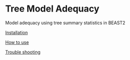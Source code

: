 # Tree Model Adequacy
Model adequacy using tree summary statistics in BEAST2

[Installation](https://github.com/sebastianduchene/tree_model_adequacy/wiki)

[How to use](https://github.com/sebastianduchene/tree_model_adequacy/wiki/How-to-use-Tree-Model-Adequacy)

[Trouble shooting](https://github.com/sebastianduchene/tree_model_adequacy/wiki/Trouble-shooting)
